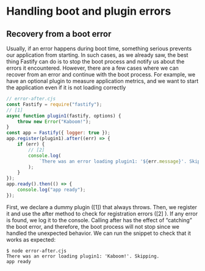 # Handling boot and plugin errors

## Recovery from a boot error

Usually, if an error happens during boot time, something serious prevents our application from starting. In such cases, as we already saw, the best thing Fastify can do is to stop the boot process and notify us about the errors it encountered. However, there are a few cases where we can recover from an error and continue with the boot process. For example, we have an optional plugin to measure application metrics, and we want to start the application even if it is not loading correctly

```js
// error-after.cjs
const Fastify = require("fastify");
// [1]
async function plugin1(fastify, options) {
	throw new Error("Kaboom!");
}
const app = Fastify({ logger: true });
app.register(plugin1).after((err) => {
	if (err) {
		// [2]
		console.log(
			`There was an error loading plugin1: '${err.message}'. Skipping.`
		);
	}
});
app.ready().then(() => {
	console.log("app ready");
});
```

First, we declare a dummy plugin ([1]) that always throws. Then, we register it and use the after method to check for registration errors ([2] ). If any error is found, we log it to the console. Calling after has the effect of “catching” the boot error, and therefore, the boot process will not stop since we handled the unexpected behavior. We can run the snippet to check that it works as expected:

```console
$ node error-after.cjs 
There was an error loading plugin1: 'Kaboom!'. Skipping. 
app ready
```